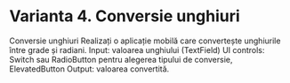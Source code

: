 # Varianta 4. Conversie unghiuri

Conversie unghiuri Realizați o aplicație mobilă care convertește unghiurile între grade și radiani. Input: valoarea unghiului (TextField) UI controls: Switch sau RadioButton pentru alegerea tipului de conversie, ElevatedButton Output: valoarea convertită.

